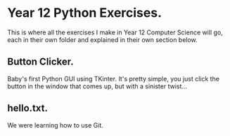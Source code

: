 # Year 12 Python Exercises.
This is where all the exercises I make in Year 12 Computer Science will go, each in their own folder and explained in their own section below.
## Button Clicker.
Baby's first Python GUI using TKinter. It's pretty simple, you just click the button in the window that comes up, but with a sinister twist...
## hello.txt.
We were learning how to use Git.
